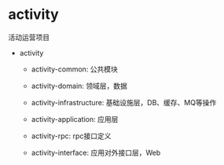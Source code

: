 # activity

活动运营项目

- activity

    - activity-common: 公共模块

    - activity-domain: 领域层，数据

    - activity-infrastructure: 基础设施层，DB、缓存、MQ等操作

    - activity-application: 应用层

    - activity-rpc: rpc接口定义

    - activity-interface: 应用对外接口层，Web
